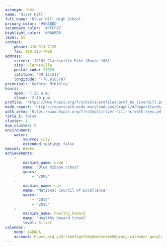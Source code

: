 ```yaml
---
acronym: rhhs
name: 'River Hill'
full_name: 'River Hill High School'
primary_color: '#50ABDD'
secondary_color: '#FFFF87'
highlight_color: '#50ABDD'
level: hs
contact:
    phone: 410-313-7120
    fax: 410-313-7406
address:
    street: '12101 Clarksville Pike (Route 108)'
    city: Clarksville
    postal_code: 21029
    latitude: '39.151512'
    longitude: '-76.9165707'
principal: 'Kathryn McKinley'
hours:
    open: '7:25 a.m.'
    close: '2:10 p.m.'
profile: 'https://www.hcpss.org/f/schools/profiles/prof_hs_riverhill.pdf'
msde_report: 'http://reportcard.msde.maryland.gov/Graphs/#/ReportCards/ReportCardSchool/1//1/13/0524/'
walk_area: 'https://www.hcpss.org/f/schools/river-hill-hs-walk-area.pdf'
title_1: false
cluster: 1
boe_cluster: F
environment:
    water:
        source: city
        extended_testing: false
mascot: Hawks
achievements:
    -
        machine_name: blue
        name: 'Blue Ribbon School'
        years:
            - '2008'
    -
        machine_name: nce
        name: 'National Council of Excellence'
        years:
            - '2012'
            - '2015'
    -
        machine_name: healthy_howard
        name: 'Healthy Howard School'
        level: Silver
calendar:
    mode: AGENDA
    account: hcpss.org_j43rs5nm7sgktbbp6nmfumlmh0@group.calendar.google.com
---
```

